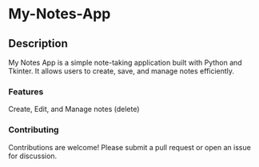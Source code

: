 # My-Notes-App

## Description

My Notes App is a simple note-taking application built with Python and Tkinter. It allows users to create, save, and manage notes efficiently.

### Features

Create, Edit, and Manage notes (delete)

### Contributing

Contributions are welcome! Please submit a pull request or open an issue for discussion.
